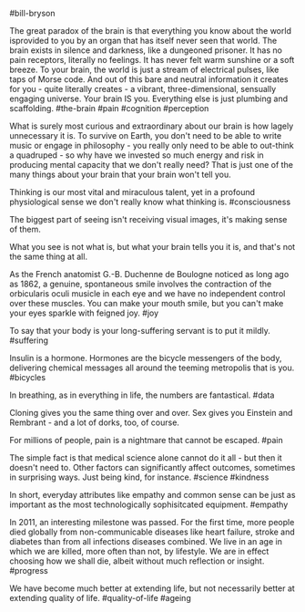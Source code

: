 #bill-bryson

The great paradox of the brain is that everything you know about the world isprovided to you by an organ that has itself never seen that world. The brain exists in silence and darkness, like a dungeoned prisoner. It has no pain receptors, literally no feelings. It has never felt warm sunshine or a soft breeze. To your brain, the world is just a stream of electrical pulses, like taps of Morse code. And out of this bare and neutral information it creates for you - quite literally creates - a vibrant, three-dimensional, sensually engaging universe. Your brain IS you. Everything else is just plumbing and scaffolding.
#the-brain #pain #cognition #perception 

What is surely most curious and extraordinary about our brain is how lagely unnecessary it is. To survive on Earth, you don't need to be able to write music or engage in philosophy - you really only need to be able to out-think a quadruped - so why have we invested so much energy and risk in producing mental capacity that we don't really need?    That is just one of the many things about your brain that your brain won't tell you. 

Thinking is our most vital and miraculous talent, yet in a profound physiological sense we don't really know what thinking is. 
#consciousness 

The biggest part of seeing isn't receiving visual images, it's making sense of them. 

What you see is not what is, but what your brain tells you it is, and that's not the same thing at all. 

As the French anatomist G.-B. Duchenne de Boulogne noticed as long ago as 1862, a genuine, spontaneous smile involves the contraction of the orbicularis oculi musicle in each eye and we have no independent control over these muscles. You can make your mouth smile, but you can't make your eyes sparkle with feigned joy. 
#joy

To say that your body is your long-suffering servant is to put it mildly. 
#suffering

Insulin is a hormone. Hormones are the bicycle messengers of the body, delivering chemical messages all around the teeming metropolis that is you. #bicycles

In breathing, as in everything in life, the numbers are fantastical. #data

Cloning gives you the same thing over and over. Sex gives you Einstein and Rembrant - and a lot of dorks, too, of course. 

For millions of people, pain is a nightmare that cannot be escaped. #pain

The simple fact is that medical science alone cannot do it all - but then it doesn't need to. Other factors can significantly affect outcomes, sometimes in surprising ways. Just being kind, for instance. #science #kindness

In short, everyday attributes like empathy and common sense can be just as important as the most technologically sophisitcated equipment. #empathy

In 2011, an interesting milestone was passed. For the first time, more people died globally from non-communicable diseases like heart failure, stroke and diabetes than from all infections diseases combined. We live in an age in which we are killed, more often than not, by lifestyle. We are in effect choosing how we shall die, albeit without much reflection or insight. #progress

We have become much better at extending life, but not necessarily better at extending quality of life. #quality-of-life #ageing